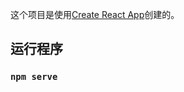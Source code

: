 这个项目是使用[Create React App](https://github.com/facebook/create-react-app)创建的。 

## 运行程序


### `npm serve`

